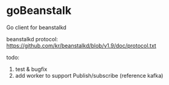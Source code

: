 # goBeanstalk
Go client for beanstalkd


beanstalkd protocol: https://github.com/kr/beanstalkd/blob/v1.9/doc/protocol.txt

todo:
1. test & bugfix
2. add worker to support Publish/subscribe (reference kafka)
